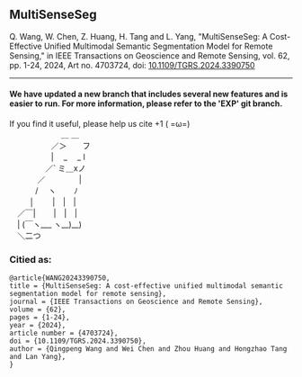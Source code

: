 ## MultiSenseSeg
Q. Wang, W. Chen, Z. Huang, H. Tang and L. Yang, "MultiSenseSeg: A Cost-Effective Unified Multimodal Semantic Segmentation Model for Remote Sensing," in IEEE Transactions on Geoscience and Remote Sensing, vol. 62, pp. 1-24, 2024, Art no. 4703724, doi: [10.1109/TGRS.2024.3390750](https://doi.org/10.1109/TGRS.2024.3390750)

------------------------------
#### We have updated a new branch that includes several new features and is easier to run. For more information, please refer to the 'EXP' git branch.
If you find it useful, please help us cite +1 ( =ω=)  
　　　　 　　 ＿ ＿  
　　　 　　／＞　　フ  
　　　 　　| 　_　 _ l   
　 　　 　／` ミ＿xノ  
　　 　  ／　　　　 |   
　　　 /　 ヽ　　 ﾉ   
　 　 │　 　|　|　|  
　／￣|　　 |　|　|  
　| (￣ヽ___ ヽ__)__)  
　＼二つ  

### Citied as:
```
@article{WANG20243390750,
title = {MultiSenseSeg: A cost-effective unified multimodal semantic segmentation model for remote sensing},
journal = {IEEE Transactions on Geoscience and Remote Sensing},
volume = {62},
pages = {1-24},
year = {2024},
article number = {4703724},
doi = {10.1109/TGRS.2024.3390750},
author = {Qingpeng Wang and Wei Chen and Zhou Huang and Hongzhao Tang and Lan Yang},
}
```
